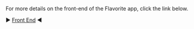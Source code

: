 For more details on the front-end of the Flavorite app, click the link below.

▶️ [Front End](https://github.com/oscarnunez1/flavorite-front) ◀️